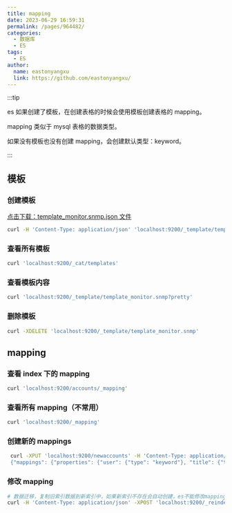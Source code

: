 ```yaml
---
title: mapping
date: 2023-06-29 16:59:31
permalink: /pages/964482/
categories:
  - 数据库
  - ES
tags:
  - ES
author:
  name: eastonyangxu
  link: https://github.com/eastonyangxu/
---
```


:::tip

es 如果创建了模板，在创建表格的时候会使用模板创建表格的 mapping。

mapping 类似于 mysql 表格的数据类型。

如果没有模板也没有创建 mapping，会创建默认类型：keyword。

:::

## 模板

### 创建模板

<a href="/es/template_monitor.snmp.json" download="template_monitor.snmp.json">点击下载：template_monitor.snmp.json 文件</a>

```sh -N
curl -H 'Content-Type: application/json' 'localhost:9200/_template/template_monitor.snmp' -d '@/etc/elasticsearch/es_index_templates/template_monitor.snmp.json'
```

### 查看所有模板

```sh -N
curl 'localhost:9200/_cat/templates'
```

### 查看模板内容

```sh -N
curl 'localhost:9200/_template/template_monitor.snmp?pretty'
```

### 删除模板

```sh -N
curl -XDELETE 'localhost:9200/_template/template_monitor.snmp'
```

## mapping

### 查看 index 下的 mapping

```sh -N
curl 'localhost:9200/accounts/_mapping'
```

### 查看所有 mapping（不常用）

```sh -N
curl 'localhost:9200/_mapping'
```

### 创建新的 mappings

```sh -N
 curl -XPUT 'localhost:9200/newaccounts' -H 'Content-Type: application/json' -d '
 {"mappings": {"properties": {"user": {"type": "keyword"}, "title": {"type": "keyword"}, "desc": {"type": "keyword"}}}}'
```

### 修改 mapping

```sh -N
# 数据迁移，复制旧索引数据到新索引中，如果新索引不存在会自动创建，es不能修改mapping，可以通过备份的方式来实现。
curl -H 'Content-Type: application/json' -XPOST 'localhost:9200/_reindex' -d '{"source": {"index": "旧index"}, "dest": {"index": "新index", "op_type": "create"}}'
```

